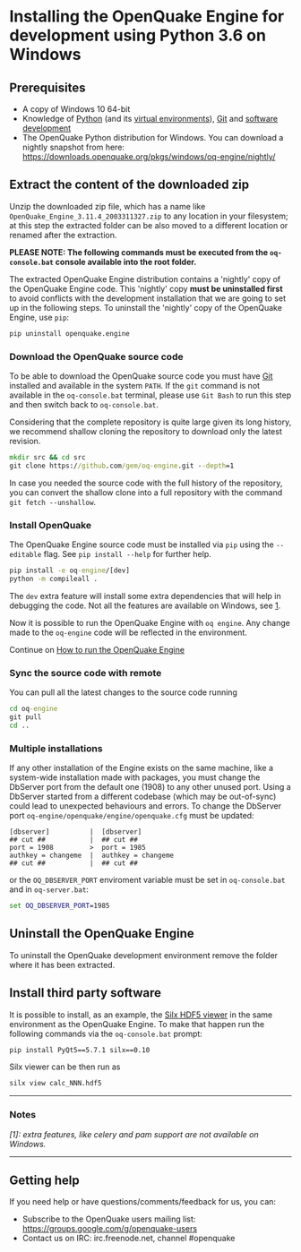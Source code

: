 # Installing the OpenQuake Engine for development using Python 3.6 on Windows

## Prerequisites

- A copy of Windows 10 64-bit
- Knowledge of [Python](https://www.python.org/) (and its [virtual environments](https://docs.python.org/3.6/tutorial/venv.html)), [Git](https://git-scm.com/) and [software development](https://xkcd.com/844/)
- The OpenQuake Python distribution for Windows. You can download a nightly snapshot from here: https://downloads.openquake.org/pkgs/windows/oq-engine/nightly/

## Extract the content of the downloaded zip

Unzip the downloaded zip file, which has a name like `OpenQuake_Engine_3.11.4_2003311327.zip` to any location in your filesystem; at this step the extracted folder can be also moved to a different location or renamed after the extraction.

**PLEASE NOTE: The following commands must be executed from the `oq-console.bat` console available into the root folder.**

The extracted OpenQuake Engine distribution contains a 'nightly' copy of the OpenQuake Engine code. This 'nightly' copy **must be uninstalled first** to avoid conflicts with the development installation that we are going to set up in the following steps. To uninstall the 'nightly' copy of the OpenQuake Engine, use `pip`:

```cmd
pip uninstall openquake.engine
```

### Download the OpenQuake source code

To be able to download the OpenQuake source code you must have [Git](https://git-scm.com/download/windows) installed and available in the system `PATH`. If the `git` command is not available in
the `oq-console.bat` terminal, please use `Git Bash` to run this step and then switch back to `oq-console.bat`. 

Considering that the complete repository is quite large given its long history, we recommend shallow cloning the repository to download only the latest revision.

```cmd
mkdir src && cd src
git clone https://github.com/gem/oq-engine.git --depth=1
```
In case you needed the source code with the full history of the repository, you
can convert the shallow clone into a full repository with the command
`git fetch --unshallow`.

### Install OpenQuake

The OpenQuake Engine source code must be installed via `pip` using the `--editable` flag. See `pip install --help` for further help.

```cmd
pip install -e oq-engine/[dev]
python -m compileall .
```
The `dev` extra feature will install some extra dependencies that will help in debugging the code. Not all the features are available on Windows, see [1](#note1).

Now it is possible to run the OpenQuake Engine with `oq engine`. Any change made to the `oq-engine` code will be reflected in the environment.

Continue on [How to run the OpenQuake Engine](../running/unix.md)

### Sync the source code with remote

You can pull all the latest changes to the source code running

```cmd
cd oq-engine
git pull
cd ..
```

### Multiple installations

If any other installation of the Engine exists on the same machine, like a system-wide installation made with packages, you must change the DbServer port from the default one (1908) to any other unused port. Using a DbServer started from a different codebase (which may be out-of-sync) could lead to unexpected behaviours and errors. To change the DbServer port `oq-engine/openquake/engine/openquake.cfg` must be updated:

```
[dbserver]          |  [dbserver]
## cut ##           |  ## cut ##
port = 1908         >  port = 1985
authkey = changeme  |  authkey = changeme
## cut ##           |  ## cut ##
```

or the `OQ_DBSERVER_PORT` enviroment variable must be set in `oq-console.bat` and in `oq-server.bat`:

```cmd
set OQ_DBSERVER_PORT=1985
```

## Uninstall the OpenQuake Engine

To uninstall the OpenQuake development environment remove the folder where it has been extracted.

## Install third party software

It is possible to install, as an example, the [Silx HDF5 viewer](http://www.silx.org/) in the same environment as the OpenQuake Engine. To make that happen run the following commands via the `oq-console.bat` prompt:

```cmd
pip install PyQt5==5.7.1 silx==0.10
```

Silx viewer can be then run as

```cmd
silx view calc_NNN.hdf5
```

***

### Notes ###

*<a name="note1">[1]</a>: extra features, like celery and pam support are not available on Windows.*

***

## Getting help
If you need help or have questions/comments/feedback for us, you can:
  * Subscribe to the OpenQuake users mailing list: https://groups.google.com/g/openquake-users
  * Contact us on IRC: irc.freenode.net, channel #openquake
